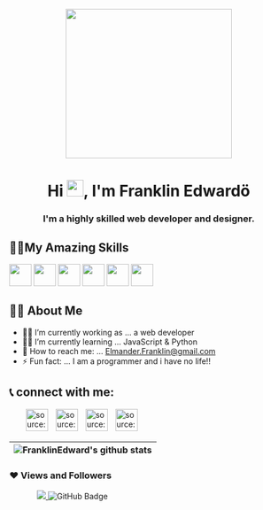 
<p align="center">
  <a href="https://imgur.com/rW4JiEQ"><img src="https://i.imgur.com/rW4JiEQ.png?5" width="300" height="270" /></a>
</p>

<h1 align="center">Hi <img src="https://raw.githubusercontent.com/MartinHeinz/MartinHeinz/master/wave.gif" width="30px">, I'm Franklin Edwardö </h1>
<h3 align="center">I'm a highly skilled web developer and designer.</h3>



## 🤷‍♂️**My Amazing Skills**

<a><img style="width: 40px" src="https://i.imgur.com/C3icDXd.png" /></a>
<a><img style="width: 40px" src="https://i.imgur.com/4ZHEdPt.png" /></a>
<a><img style="width: 40px" src="https://i.imgur.com/NOXOz3I.png" /></a>
<a><img style="width: 40px" src="https://i.imgur.com/PhpTggx.png" /></a>
<a><img style="width: 40px" src="https://i.imgur.com/KY8e9V7.png" /></a>
<a><img style="width: 40px" src="https://i.imgur.com/DH5mQ7w.png" /></a>

## 🧑‍💻 **About Me**

- 🧑‍💻 I’m currently working as ... a web developer
- 👨‍🏫 I’m currently learning ... JavaScript & Python
- 📨 How to reach me: ... Elmander.Franklin@gmail.com
- ⚡ Fun fact: ... I am a programmer and i have no life!!

## 📞 **connect with me**:
<p align="left" style="margin-left: 20px">
  <a style="margin-left: 10px" href="https://twitter.com/home"><img style="width: 40px" src="https://i.imgur.com/90c54aR.png" title="source: imgur.com" /></a>
  <a style="margin-left: 10px" href="https://imgur.com/O9nHZTb"><img style="width: 40px" src="https://i.imgur.com/O9nHZTb.png" title="source: imgur.com" /></a>
  <a style="margin-left: 10px" href="https://www.instagram.com/frankinihi"><img style="width: 40px" src="https://i.imgur.com/AMPGtIB.png" title="source: imgur.com" /></a>
  <a style="margin-left: 10px" href="https://web.facebook.com/?_rdc=1&_rdr"><img style="width: 40px" src="https://i.imgur.com/Dldf474.png" title="source: imgur.com" /></a>
</p>

| <img align="center" src="https://github-readme-stats.vercel.app/api?username=FranklinEdward&show_icons=true&include_all_commits=true&theme=buefy&hide_border=true" alt="FranklinEdward's github stats" />
|------------- |



### ❤ Views and Followers
<p align="left" style="margin-left: 50px">
<a href="https://github.com/Meghna-DAS/github-profile-views-counter">
    <img src="https://komarev.com/ghpvc/?username=FranklinEdward">
</a>
<a><img src="https://img.shields.io/github/followers/FranklinEdward?label=Followers&style=social" alt="GitHub Badge"></a>
</p>
